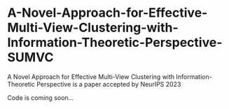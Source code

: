 # A-Novel-Approach-for-Effective-Multi-View-Clustering-with-Information-Theoretic-Perspective-SUMVC
A Novel Approach for Effective Multi-View Clustering with Information-Theoretic Perspective is a paper accepted by NeurIPS 2023

Code is coming soon...
